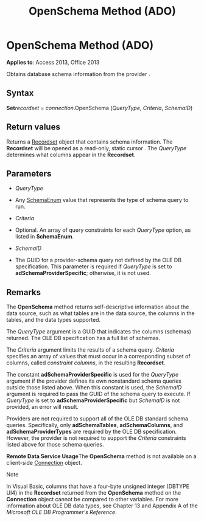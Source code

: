 ﻿---
title: OpenSchema Method (ADO)
TOCTitle: OpenSchema Method (ADO)
ms:assetid: 57771163-a14e-207a-2942-849acb79a9a1
ms:mtpsurl: https://msdn.microsoft.com/library/JJ249294(v=office.15)
ms:contentKeyID: 48544970
ms.date: 09/18/2015
mtps_version: v=office.15
---

# OpenSchema Method (ADO)


**Applies to**: Access 2013, Office 2013


Obtains database schema information from the provider .

## Syntax

**Set***recordset* = *connection*.OpenSchema (*QueryType*, *Criteria*, *SchemaID*)

## Return values

Returns a [Recordset](recordset-object-ado.md) object that contains schema information. The **Recordset** will be opened as a read-only, static cursor . The *QueryType* determines what columns appear in the **Recordset**.

## Parameters

  - *QueryType*

  - Any [SchemaEnum](schemaenum.md) value that represents the type of schema query to run.

  - *Criteria*

  - Optional. An array of query constraints for each *QueryType* option, as listed in **SchemaEnum**.

  - *SchemaID*

  - The GUID for a provider-schema query not defined by the OLE DB specification. This parameter is required if *QueryType* is set to **adSchemaProviderSpecific**; otherwise, it is not used.

## Remarks

The **OpenSchema** method returns self-descriptive information about the data source, such as what tables are in the data source, the columns in the tables, and the data types supported.

The *QueryType* argument is a GUID that indicates the columns (schemas) returned. The OLE DB specification has a full list of schemas.

The *Criteria* argument limits the results of a schema query. *Criteria* specifies an array of values that must occur in a corresponding subset of columns, called *constraint columns*, in the resulting **Recordset**.

The constant **adSchemaProviderSpecific** is used for the *QueryType* argument if the provider defines its own nonstandard schema queries outside those listed above. When this constant is used, the *SchemaID* argument is required to pass the GUID of the schema query to execute. If *QueryType* is set to **adSchemaProviderSpecific** but *SchemaID* is not provided, an error will result.

Providers are not required to support all of the OLE DB standard schema queries. Specifically, only **adSchemaTables**, **adSchemaColumns**, and **adSchemaProviderTypes** are required by the OLE DB specification. However, the provider is not required to support the *Criteria* constraints listed above for those schema queries.

**Remote Data Service Usage**The **OpenSchema** method is not available on a client-side [Connection](connection-object-ado.md) object.


> [!NOTE]
> <P>In Visual Basic, columns that have a four-byte unsigned integer (DBTYPE UI4) in the <STRONG>Recordset</STRONG> returned from the <STRONG>OpenSchema</STRONG> method on the <STRONG>Connection</STRONG> object cannot be compared to other variables. For more information about OLE DB data types, see Chapter 13 and Appendix A of the <EM>Microsoft OLE DB Programmer's Reference</EM>.</P>


